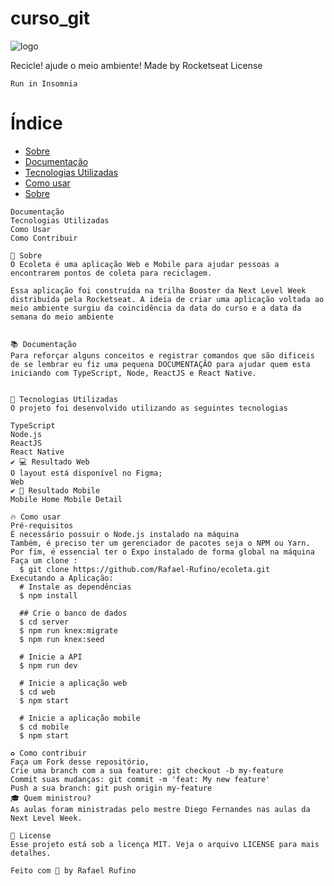 # curso_git



<!DOCTYPE html>
<html lang="pt-br">
<head>
    <meta charset="UTF-8">
    <meta name="viewport" content="width=device-width, initial-scale=1.0">
    <title>Curso de git</title>
</head>
<body>
    <img src="https://github.com/vitorserrano/ecoleta/raw/master/.github/logo.png" alt="logo">

   Recicle! ajude o meio ambiente!
    Made by Rocketseat License
    
    Run in Insomnia

<h1>Índice</h1>
    <ul>
        <li>
            <a href="#Sobre">Sobre</a> 
        </li>
        <li>
            <a href="#Documentação">Documentação</a> 
        </li>
        <li>
            <a href="#Tecnologias-Utilizadas">Tecnologias Utilizadas</a> 
        </li>
        <li>
            <a href="#como-usar">Como usar</a> 
        </li>
        <li>
            <a href="#como-contribuir">Sobre</a> 
        </li>
    </ul>

 
    

 
    Documentação
    Tecnologias Utilizadas
    Como Usar
    Como Contribuir
    
    🔖 Sobre
    O Ecoleta é uma aplicação Web e Mobile para ajudar pessoas a encontrarem pontos de coleta para reciclagem.
    
    Essa aplicação foi construída na trilha Booster da Next Level Week distribuída pela Rocketseat. A ideia de criar uma aplicação voltada ao meio ambiente surgiu da coincidência da data do curso e a data da semana do meio ambiente
    
    
    📚 Documentação
    Para reforçar alguns conceitos e registrar comandos que são dificeis de se lembrar eu fiz uma pequena DOCUMENTAÇÃO para ajudar quem esta iniciando com TypeScript, Node, ReactJS e React Native.
    
    
    🚀 Tecnologias Utilizadas
    O projeto foi desenvolvido utilizando as seguintes tecnologias
    
    TypeScript
    Node.js
    ReactJS
    React Native
    ✔️ 💻 Resultado Web
    O layout está disponível no Figma;
    Web
    ✔️ 📱 Resultado Mobile
    Mobile Home Mobile Detail
    
    🔥 Como usar
    Pré-requisitos
    É necessário possuir o Node.js instalado na máquina
    Também, é preciso ter um gerenciador de pacotes seja o NPM ou Yarn.
    Por fim, é essencial ter o Expo instalado de forma global na máquina
    Faça um clone :
      $ git clone https://github.com/Rafael-Rufino/ecoleta.git
    Executando a Aplicação:
      # Instale as dependências
      $ npm install
    
      ## Crie o banco de dados
      $ cd server
      $ npm run knex:migrate
      $ npm run knex:seed
    
      # Inicie a API
      $ npm run dev
    
      # Inicie a aplicação web
      $ cd web
      $ npm start
    
      # Inicie a aplicação mobile
      $ cd mobile
      $ npm start
    
    ♻️ Como contribuir
    Faça um Fork desse repositório,
    Crie uma branch com a sua feature: git checkout -b my-feature
    Commit suas mudanças: git commit -m 'feat: My new feature'
    Push a sua branch: git push origin my-feature
    🎓 Quem ministrou?
    As aulas foram ministradas pelo mestre Diego Fernandes nas aulas da Next Level Week.
    
    📝 License
    Esse projeto está sob a licença MIT. Veja o arquivo LICENSE para mais detalhes.
    
    Feito com 💜 by Rafael Rufino
    
</body>
</html>
